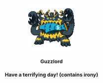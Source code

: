 <p align="center">
    <img src="https://raw.githubusercontent.com/PokeAPI/sprites/master/sprites/pokemon/799.png" width="150" height="150">
</p>
<h3 align="center"> <b>Guzzlord</b></h3>
<h3 align="center">Have a terrifying day! (contains irony)</h3>
